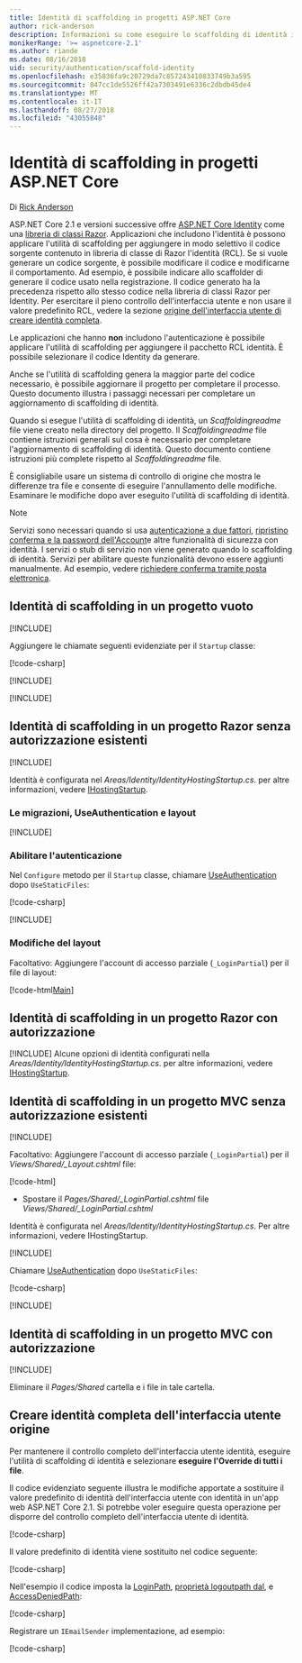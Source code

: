 ```yaml
---
title: Identità di scaffolding in progetti ASP.NET Core
author: rick-anderson
description: Informazioni su come eseguire lo scaffolding di identità in un progetto ASP.NET Core.
monikerRange: '>= aspnetcore-2.1'
ms.author: riande
ms.date: 08/16/2018
uid: security/authentication/scaffold-identity
ms.openlocfilehash: e35836fa9c20729da7c857243410833749b3a595
ms.sourcegitcommit: 847cc1de5526ff42a7303491e6336c2dbdb45de4
ms.translationtype: MT
ms.contentlocale: it-IT
ms.lasthandoff: 08/27/2018
ms.locfileid: "43055848"
---
```

# <a name="scaffold-identity-in-aspnet-core-projects"></a>Identità di scaffolding in progetti ASP.NET Core

Di [Rick Anderson](https://twitter.com/RickAndMSFT)

ASP.NET Core 2.1 e versioni successive offre [ASP.NET Core Identity](xref:security/authentication/identity) come una [libreria di classi Razor](xref:razor-pages/ui-class). Applicazioni che includono l'identità è possono applicare l'utilità di scaffolding per aggiungere in modo selettivo il codice sorgente contenuto in libreria di classe di Razor l'identità (RCL). Se si vuole generare un codice sorgente, è possibile modificare il codice e modificarne il comportamento. Ad esempio, è possibile indicare allo scaffolder di generare il codice usato nella registrazione. Il codice generato ha la precedenza rispetto allo stesso codice nella libreria di classi Razor per Identity. Per esercitare il pieno controllo dell'interfaccia utente e non usare il valore predefinito RCL, vedere la sezione [origine dell'interfaccia utente di creare identità completa](#full).

Le applicazioni che hanno **non** includono l'autenticazione è possibile applicare l'utilità di scaffolding per aggiungere il pacchetto RCL identità. È possibile selezionare il codice Identity da generare.

Anche se l'utilità di scaffolding genera la maggior parte del codice necessario, è possibile aggiornare il progetto per completare il processo. Questo documento illustra i passaggi necessari per completare un aggiornamento di scaffolding di identità.

Quando si esegue l'utilità di scaffolding di identità, un *Scaffoldingreadme* file viene creato nella directory del progetto. Il *Scaffoldingreadme* file contiene istruzioni generali sul cosa è necessario per completare l'aggiornamento di scaffolding di identità. Questo documento contiene istruzioni più complete rispetto al *Scaffoldingreadme* file.

È consigliabile usare un sistema di controllo di origine che mostra le differenze tra file e consente di eseguire l'annullamento delle modifiche. Esaminare le modifiche dopo aver eseguito l'utilità di scaffolding di identità.

> [!NOTE]
> Servizi sono necessari quando si usa [autenticazione a due fattori](xref:security/authentication/identity-enable-qrcodes), [ripristino conferma e la password dell'Account](xref:security/authentication/accconfirm)e altre funzionalità di sicurezza con identità. I servizi o stub di servizio non viene generato quando lo scaffolding di identità. Servizi per abilitare queste funzionalità devono essere aggiunti manualmente. Ad esempio, vedere [richiedere conferma tramite posta elettronica](xref:security/authentication/accconfirm#require-email-confirmation).

## <a name="scaffold-identity-into-an-empty-project"></a>Identità di scaffolding in un progetto vuoto

[!INCLUDE[](~/includes/scaffold-identity/id-scaffold-dlg.md)]

Aggiungere le chiamate seguenti evidenziate per il `Startup` classe:

[!code-csharp[](scaffold-identity/sample/StartupEmpty.cs?name=snippet1&highlight=5,20-23)]

[!INCLUDE[](~/includes/scaffold-identity/hsts.md)]

[!INCLUDE[](~/includes/scaffold-identity/migrations.md)]

## <a name="scaffold-identity-into-a-razor-project-without-existing-authorization"></a>Identità di scaffolding in un progetto Razor senza autorizzazione esistenti

<!--
set projNam=RPnoAuth
set projType=razor
set version=2.1.0

dotnet new %projType% -o %projNam%
cd %projNam%
dotnet add package Microsoft.VisualStudio.Web.CodeGeneration.Design -v %version%
dotnet restore
dotnet aspnet-codegenerator identity --useDefaultUI
dotnet ef migrations add CreateIdentitySchema
dotnet ef database update
-->

[!INCLUDE[](~/includes/scaffold-identity/id-scaffold-dlg.md)]

Identità è configurata nel *Areas/Identity/IdentityHostingStartup.cs*. per altre informazioni, vedere [IHostingStartup](xref:fundamentals/configuration/platform-specific-configuration).

<a name="efm"></a>

### <a name="migrations-useauthentication-and-layout"></a>Le migrazioni, UseAuthentication e layout

[!INCLUDE[](~/includes/scaffold-identity/migrations.md)]

<a name="useauthentication"></a>

### <a name="enable-authentication"></a>Abilitare l'autenticazione

Nel `Configure` metodo per il `Startup` classe, chiamare [UseAuthentication](https://docs.microsoft.com/en-us/dotnet/api/microsoft.aspnetcore.builder.authappbuilderextensions.useauthentication?view=aspnetcore-2.0#Microsoft_AspNetCore_Builder_AuthAppBuilderExtensions_UseAuthentication_Microsoft_AspNetCore_Builder_IApplicationBuilder_) dopo `UseStaticFiles`:

[!code-csharp[](scaffold-identity/sample/StartupRPnoAuth.cs?name=snippet1&highlight=29)]

[!INCLUDE[](~/includes/scaffold-identity/hsts.md)]

### <a name="layout-changes"></a>Modifiche del layout

Facoltativo: Aggiungere l'account di accesso parziale (`_LoginPartial`) per il file di layout:

[!code-html[Main](scaffold-identity/sample/_Layout.cshtml?highlight=37)]

## <a name="scaffold-identity-into-a-razor-project-with-authorization"></a>Identità di scaffolding in un progetto Razor con autorizzazione

<!--
Use >=2.1: dotnet new webapp -au Individual -o RPauth
Use = 2.0: dotnet new razor -au Individual -o RPauth
cd RPauth
dotnet add package Microsoft.VisualStudio.Web.CodeGeneration.Design
dotnet restore
dotnet aspnet-codegenerator identity -dc RPauth.Data.ApplicationDbContext --files Account.Register

[!INCLUDE[](~/includes/webapp-alias-notice.md)]
-->

[!INCLUDE[](~/includes/scaffold-identity/id-scaffold-dlg-auth.md)]
Alcune opzioni di identità configurati nella *Areas/Identity/IdentityHostingStartup.cs*. per altre informazioni, vedere [IHostingStartup](xref:fundamentals/configuration/platform-specific-configuration).

## <a name="scaffold-identity-into-an-mvc-project-without-existing-authorization"></a>Identità di scaffolding in un progetto MVC senza autorizzazione esistenti

<!--
set projNam=MvcNoAuth
set projType=mvc
set version=2.1.0

dotnet new %projType% -o %projNam%
cd %projNam%
dotnet add package Microsoft.VisualStudio.Web.CodeGeneration.Design -v %version%
dotnet restore
dotnet aspnet-codegenerator identity --useDefaultUI
dotnet ef migrations add CreateIdentitySchema
dotnet ef database update
-->

[!INCLUDE[](~/includes/scaffold-identity/id-scaffold-dlg.md)]

Facoltativo: Aggiungere l'account di accesso parziale (`_LoginPartial`) per il *Views/Shared/_Layout.cshtml* file:

[!code-html[](scaffold-identity/sample/_LayoutMvc.cshtml?highlight=37)]

* Spostare il *Pages/Shared/_LoginPartial.cshtml* file *Views/Shared/_LoginPartial.cshtml*

Identità è configurata nel *Areas/Identity/IdentityHostingStartup.cs*. Per altre informazioni, vedere IHostingStartup.

[!INCLUDE[](~/includes/scaffold-identity/migrations.md)]

Chiamare [UseAuthentication](https://docs.microsoft.com/en-us/dotnet/api/microsoft.aspnetcore.builder.authappbuilderextensions.useauthentication?view=aspnetcore-2.0#Microsoft_AspNetCore_Builder_AuthAppBuilderExtensions_UseAuthentication_Microsoft_AspNetCore_Builder_IApplicationBuilder_) dopo `UseStaticFiles`:

[!code-csharp[](scaffold-identity/sample/StartupMvcNoAuth.cs?name=snippet1&highlight=23)]

[!INCLUDE[](~/includes/scaffold-identity/hsts.md)]

## <a name="scaffold-identity-into-an-mvc-project-with-authorization"></a>Identità di scaffolding in un progetto MVC con autorizzazione

<!--
dotnet new mvc -au Individual -o MvcAuth
cd MvcAuth
dotnet add package Microsoft.VisualStudio.Web.CodeGeneration.Design
dotnet restore
dotnet aspnet-codegenerator identity -dc MvcAuth.Data.ApplicationDbContext --files Account.Register
-->

[!INCLUDE[](~/includes/scaffold-identity/id-scaffold-dlg-auth.md)]

Eliminare il *Pages/Shared* cartella e i file in tale cartella.

<a name="full"></a>

## <a name="create-full-identity-ui-source"></a>Creare identità completa dell'interfaccia utente origine

Per mantenere il controllo completo dell'interfaccia utente identità, eseguire l'utilità di scaffolding di identità e selezionare **eseguire l'Override di tutti i file**.

Il codice evidenziato seguente illustra le modifiche apportate a sostituire il valore predefinito di identità dell'interfaccia utente con identità in un'app web ASP.NET Core 2.1. Si potrebbe voler eseguire questa operazione per disporre del controllo completo dell'interfaccia utente di identità.

[!code-csharp[](scaffold-identity/sample/StartupFull.cs?name=snippet1&highlight=13-14,17-999)]

Il valore predefinito di identità viene sostituito nel codice seguente:

[!code-csharp[](scaffold-identity/sample/StartupFull.cs?name=snippet2)]

Nell'esempio il codice imposta la [LoginPath](/dotnet/api/microsoft.aspnetcore.authentication.cookies.cookieauthenticationoptions.loginpath), [proprietà logoutpath dal](/dotnet/api/microsoft.aspnetcore.authentication.cookies.cookieauthenticationoptions.logoutpath), e [AccessDeniedPath](/dotnet/api/microsoft.aspnetcore.authentication.cookies.cookieauthenticationoptions.accessdeniedpath):

[!code-csharp[](scaffold-identity/sample/StartupFull.cs?name=snippet3)]

Registrare un `IEmailSender` implementazione, ad esempio:

[!code-csharp[](scaffold-identity/sample/StartupFull.cs?name=snippet4)]
